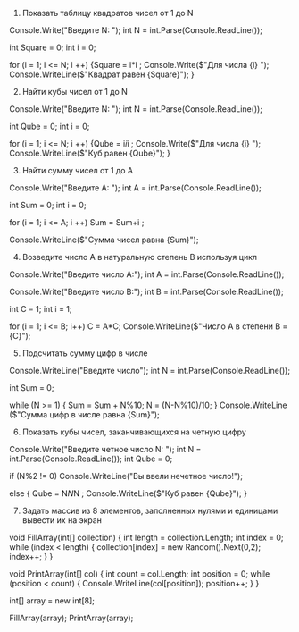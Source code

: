 1. Показать таблицу квадратов чисел от 1 до N

Console.Write("Введите N: "); 
int N = int.Parse(Console.ReadLine());

int Square = 0;
int i = 0;

for (i = 1; i <= N;  i ++)
    {Square = i*i ; 
    Console.Write($"Для числа {i} ");
    Console.WriteLine($"Квадрат равен {Square}");
    }
    


2. Найти кубы чисел от 1 до N

Console.Write("Введите N: "); 
int N = int.Parse(Console.ReadLine());

int Qube = 0;
int i = 0;

for (i = 1; i <= N;  i ++)
    {Qube = i*i*i ; 
    Console.Write($"Для числа {i} ");
    Console.WriteLine($"Куб равен {Qube}");
    }



3. Найти сумму чисел от 1 до А

Console.Write("Введите A: "); 
int A = int.Parse(Console.ReadLine());

int Sum = 0;
int i = 0;

for (i = 1; i <= A;  i ++) Sum = Sum+i ; 

Console.WriteLine($"Сумма чисел равна {Sum}");
    


4. Возведите число А в натуральную степень B используя цикл

Console.Write("Введите число А:");
int A = int.Parse(Console.ReadLine());

Console.Write("Введите число B:");
int B = int.Parse(Console.ReadLine());

int C = 1;
int i = 1;

for (i = 1; i <= B; i++) C = A*C; 
Console.WriteLine($"Число А в степени В = {C}");



5. Подсчитать сумму цифр в числе

Console.WriteLine("Введите число");
int N = int.Parse(Console.ReadLine());

int Sum = 0; 

while (N >= 1)
{
    Sum = Sum + N%10;
    N = (N-N%10)/10;
}
 Console.WriteLine ($"Сумма цифр в числе равна  {Sum}");



6. Показать кубы чисел, заканчивающихся на четную цифру

Console.Write("Введите четное число N: "); 
int N = int.Parse(Console.ReadLine());
int Qube = 0;

if (N%2 != 0) Console.WriteLine("Вы ввели нечетное число!");

else 
{
   Qube = N*N*N ; 
    Console.WriteLine($"Куб равен {Qube}");
}



7. Задать массив из 8 элементов, заполненных нулями и единицами вывести их на экран

void FillArray(int[] collection)
{
    int length = collection.Length;
    int index = 0;
    while (index < length)
    {
        collection[index] = new Random().Next(0,2);
        index++;
    }
}

void PrintArray(int[] col)
{
    int count = col.Length;
    int position = 0;
    while (position < count)
    {
        Console.WriteLine(col[position]);
        position++;
    }
}

int[] array = new int[8];

FillArray(array);
PrintArray(array);
